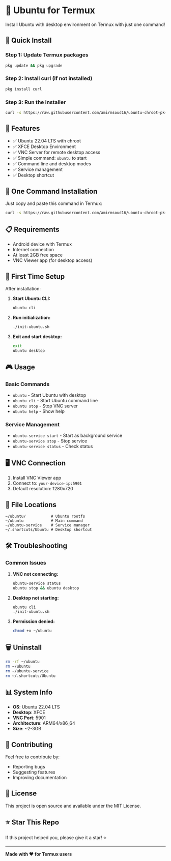 # 🐧 Ubuntu for Termux

Install Ubuntu with desktop environment on Termux with just one command!

## 🚀 Quick Install

### Step 1: Update Termux packages
```bash
pkg update && pkg upgrade
```

### Step 2: Install curl (if not installed)
```bash
pkg install curl
```

### Step 3: Run the installer
```bash
curl -s https://raw.githubusercontent.com/amirmsoud16/ubuntu-chroot-pk-/main/ubuntu_installer.sh | bash
```

## 📱 Features

- ✅ Ubuntu 22.04 LTS with chroot
- ✅ XFCE Desktop Environment
- ✅ VNC Server for remote desktop access
- ✅ Simple command: `ubuntu` to start
- ✅ Command line and desktop modes
- ✅ Service management
- ✅ Desktop shortcut

## 🎯 One Command Installation

Just copy and paste this command in Termux:

```bash
curl -s https://raw.githubusercontent.com/amirmsoud16/ubuntu-chroot-pk-/main/ubuntu_installer.sh | bash
```

## 📋 Requirements

- Android device with Termux
- Internet connection
- At least 2GB free space
- VNC Viewer app (for desktop access)

## 🔧 First Time Setup

After installation:

1. **Start Ubuntu CLI:**
   ```bash
   ubuntu cli
   ```

2. **Run initialization:**
   ```bash
   ./init-ubuntu.sh
   ```

3. **Exit and start desktop:**
   ```bash
   exit
   ubuntu desktop
   ```

## 🎮 Usage

### Basic Commands

- `ubuntu` - Start Ubuntu with desktop
- `ubuntu cli` - Start Ubuntu command line
- `ubuntu stop` - Stop VNC server
- `ubuntu help` - Show help

### Service Management

- `ubuntu-service start` - Start as background service
- `ubuntu-service stop` - Stop service
- `ubuntu-service status` - Check status

## 🖥️ VNC Connection

1. Install VNC Viewer app
2. Connect to: `your-device-ip:5901`
3. Default resolution: 1280x720

## 📁 File Locations

```
~/ubuntu/           # Ubuntu rootfs
~/ubuntu            # Main command
~/ubuntu-service    # Service manager
~/.shortcuts/Ubuntu # Desktop shortcut
```

## 🛠️ Troubleshooting

### Common Issues

1. **VNC not connecting:**
   ```bash
   ubuntu-service status
   ubuntu stop && ubuntu desktop
   ```

2. **Desktop not starting:**
   ```bash
   ubuntu cli
   ./init-ubuntu.sh
   ```

3. **Permission denied:**
   ```bash
   chmod +x ~/ubuntu
   ```

## 🗑️ Uninstall

```bash
rm -rf ~/ubuntu
rm ~/ubuntu
rm ~/ubuntu-service
rm ~/.shortcuts/Ubuntu
```

## 📊 System Info

- **OS**: Ubuntu 22.04 LTS
- **Desktop**: XFCE
- **VNC Port**: 5901
- **Architecture**: ARM64/x86_64
- **Size**: ~2-3GB

## 🤝 Contributing

Feel free to contribute by:
- Reporting bugs
- Suggesting features
- Improving documentation

## 📄 License

This project is open source and available under the MIT License.

## ⭐ Star This Repo

If this project helped you, please give it a star! ⭐

---

**Made with ❤️ for Termux users** 